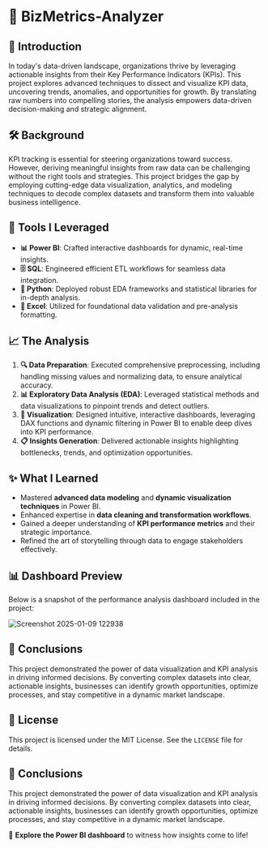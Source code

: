 # 🚀 BizMetrics-Analyzer

## 📖 Introduction  
In today's data-driven landscape, organizations thrive by leveraging actionable insights from their Key Performance Indicators (KPIs). This project explores advanced techniques to dissect and visualize KPI data, uncovering trends, anomalies, and opportunities for growth. By translating raw numbers into compelling stories, the analysis empowers data-driven decision-making and strategic alignment.  

## 🛠️ Background  
KPI tracking is essential for steering organizations toward success. However, deriving meaningful insights from raw data can be challenging without the right tools and strategies. This project bridges the gap by employing cutting-edge data visualization, analytics, and modeling techniques to decode complex datasets and transform them into valuable business intelligence.

## 🧰 Tools I Leveraged  
- **📊 Power BI**: Crafted interactive dashboards for dynamic, real-time insights.  
- **🗄️ SQL**: Engineered efficient ETL workflows for seamless data integration.  
- **🐍 Python**: Deployed robust EDA frameworks and statistical libraries for in-depth analysis.  
- **📑 Excel**: Utilized for foundational data validation and pre-analysis formatting.  

## 📈 The Analysis  
1. **🔍 Data Preparation**: Executed comprehensive preprocessing, including handling missing values and normalizing data, to ensure analytical accuracy.  
2. **📊 Exploratory Data Analysis (EDA)**: Leveraged statistical methods and data visualizations to pinpoint trends and detect outliers.  
3. **📌 Visualization**: Designed intuitive, interactive dashboards, leveraging DAX functions and dynamic filtering in Power BI to enable deep dives into KPI performance.  
4. **📋 Insights Generation**: Delivered actionable insights highlighting bottlenecks, trends, and optimization opportunities.  

## ✨ What I Learned  
- Mastered **advanced data modeling** and **dynamic visualization techniques** in Power BI.  
- Enhanced expertise in **data cleaning and transformation workflows**.  
- Gained a deeper understanding of **KPI performance metrics** and their strategic importance.  
- Refined the art of storytelling through data to engage stakeholders effectively.  

## 📊 Dashboard Preview  
Below is a snapshot of the performance analysis dashboard included in the project:  

![Screenshot 2025-01-09 122938](https://github.com/user-attachments/assets/3e061773-f67c-41d6-8017-53126467f2c1)

## 🏁 Conclusions  
This project demonstrated the power of data visualization and KPI analysis in driving informed decisions. By converting complex datasets into clear, actionable insights, businesses can identify growth opportunities, optimize processes, and stay competitive in a dynamic market landscape.  

## 📜 License  
This project is licensed under the MIT License. See the `LICENSE` file for details.    


## 🏁 Conclusions  
This project demonstrated the power of data visualization and KPI analysis in driving informed decisions. By converting complex datasets into clear, actionable insights, businesses can identify growth opportunities, optimize processes, and stay competitive in a dynamic market landscape.  

📂 **Explore the Power BI dashboard** to witness how insights come to life!  
